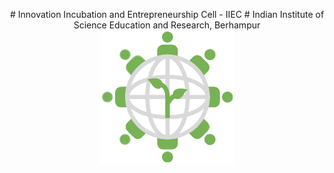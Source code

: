 <p align=center>
# Innovation Incubation and Entrepreneurship Cell - IIEC
# Indian Institute of Science Education and Research, Berhampur
  <img src="https://github.com/iieciiserbpr/iieciiserbpr.github.io/blob/main/images/iiec_icon.png?raw=true">
</p>
